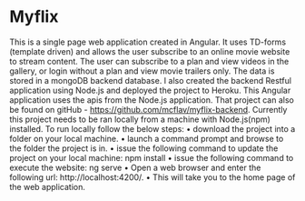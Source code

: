 # Myflix

This is a single page web application created in Angular. It uses TD-forms (template driven) and allows the user subscribe to an online movie website to stream content. The user can subscribe to a plan and view videos in the gallery, or login without a plan and view movie trailers only. The data is stored in a mongoDB backend database. I also created the backend Restful application using Node.js and deployed the project to Heroku. This Angular application uses the apis from the Node.js application. That project can also be found on gitHub - https://github.com/mcflav/myflix-backend.
Currently this project needs to be ran locally from a machine with Node.js(npm) installed. To run locally follow the below steps:
•	download the project into a folder on your local machine.
•	launch a command prompt and browse to the folder the project is in.
•	issue the following command to update the project on your local machine: npm install
•	issue the following command to execute the website: ng serve
•	Open a web browser and enter the following url: http://localhost:4200/.
•	This will take you to the home page of the web application.

